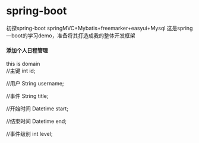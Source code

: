 # spring-boot
初探spring-boot
springMVC+Mybatis+freemarker+easyui+Mysql
这是spring—boot的学习demo，准备将其打造成我的整体开发框架


#### 添加个人日程管理
this is domain <br>
//主键
int id;

//用户
String username;

//事件
String title;

//开始时间
Datetime start;

//结束时间
Datetime end;

//事件级别
int level;
